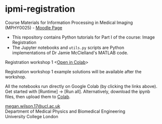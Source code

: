 # ipmi-registration

Course Materials for Information Processing in Medical Imaging (MPHY0025) - [Moodle Page][moodle_page]

- This repository contains Python tutorials for Part I of the course: Image Registration 
- The Jupyter notebooks and `utils.py` scripts are Python implementations of Dr Jamie McClelland's MATLAB code. 

Registration workshop 1 <[Open in Colab](https://colab.research.google.com/github/meganzoe/ipmi-registration/blob/master/workshop_1/registration_workshop_1.ipynb)>

Registration workshop 1 example solutions will be available after the workshop.

All the notebooks run directly on Google Colab (by clicking the links above). Get started with [Runtime] -> [Run all]. Alternatively, download the ipynb files, then upload them to [Colab](https://colab.research.google.com). 

megan.wilson.17@ucl.ac.uk  
Department of Medical Physics and Biomedical Engineering  
University College London

[moodle_page]: https://moodle-1819.ucl.ac.uk/course/view.php?id=6301
